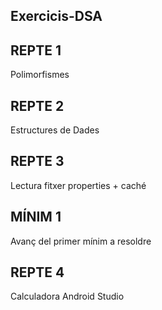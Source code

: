 ## Exercicis-DSA ##

## REPTE 1
Polimorfismes

## REPTE 2
Estructures de Dades

## REPTE 3
Lectura fitxer properties + caché

## MÍNIM 1
Avanç del primer mínim a resoldre

## REPTE 4
Calculadora Android Studio
